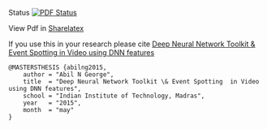 Status [![PDF Status](https://www.sharelatex.com/github/repos/abilng/Mtech-Thesis/builds/latest/badge.svg)](https://www.sharelatex.com/github/repos/abilng/Mtech-Thesis/builds/latest/output.pdf) 

View Pdf in [Sharelatex](https://www.sharelatex.com/github/repos/abilng/Mtech-Thesis/builds/latest/output.pdf)

If you use this in your research please cite [Deep Neural Network Toolkit & Event Spotting  in Video using DNN features](https://www.sharelatex.com/github/repos/abilng/Mtech-Thesis/builds/latest/output.pdf)

```
@MASTERSTHESIS {abilng2015,
    author = "Abil N George",
    title  = "Deep Neural Network Toolkit \& Event Spotting  in Video using DNN features",
    school = "Indian Institute of Technology, Madras",
    year   = "2015",
    month  = "may"
}
```
